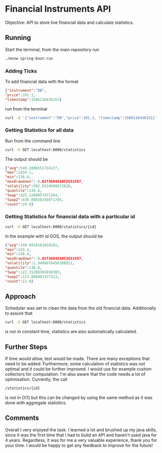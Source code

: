 # Financial Instruments API

Objective: API to store live financial data and calculate statistics.

## Running

Start the terminal, from the main repository run 

```bash
./mvnw spring-boot:run
```
### Adding Ticks
To add financial data with the format
```json
{"instrument":"DB",
"price":101.1, 
"timestamp":1586116436151}
```
run from the terminal

```bash
curl -d '{"instrument":"DB","price":101.1, "timestamp":1586116436151}' -H "Content-Type: application/json" -X POST -i localhost:8080/ticks
```
### Getting Statistics for all data
Run from the command line
```bash
curl -X GET localhost:8080/statistics
```
The output should be
```json
{"avg":540.2896551724137,
"max":1434.1,
"min":136.4,
"maxDrawdown":-0.027368421052631597,
"volatility":592.0324608672828,
"quantile":138.6,
"twap":425.1260057471264,
"twap2":439.00820256071785,
"count":29.0}
```


### Getting Statistics for financial data with a particular id

```bash
curl -X GET localhost:8080/statistics/{id}
```

in the example with id GOS, the output should be



```json
{"avg":140.6818181818182,
"max":143.2,
"min":136.4,
"maxDrawdown":-0.027368421052631597,
"volatility":1.9488076456308911,
"quantile":138.6,
"twap":122.15280303030303,
"twap2":123.898401377313,
"count":11.0}
```
## Approach

Scheduler was set to clean the data from the old financial data. Additionally to assure that 
```bash
curl -X GET localhost:8080/statistics
```
is run in constant time, statistics are also automatically calculated.

## Further Steps

If time would allow, test would be made. There are many exceptions that need to be added.
Furthermore, some calculation of statistics was not optimal and it could be further improved. I would use for example custom collectors for computation. I'm also aware that the code needs a lot of optimisation.
Currently, the call
```bash
/statistics/{id}
```
is not in O(1) but this can be changed by using the same method as it was done with aggregate statistics.

## Comments
Overall I very enjoyed the task. I learned a lot and brushed up my java skills, since it was the first time that I had to build an API and haven't used java for 4 years.
Regardless, it was for me a very valuable experience, thank you for your time. I would be happy to get any feedback to improve for the future!
